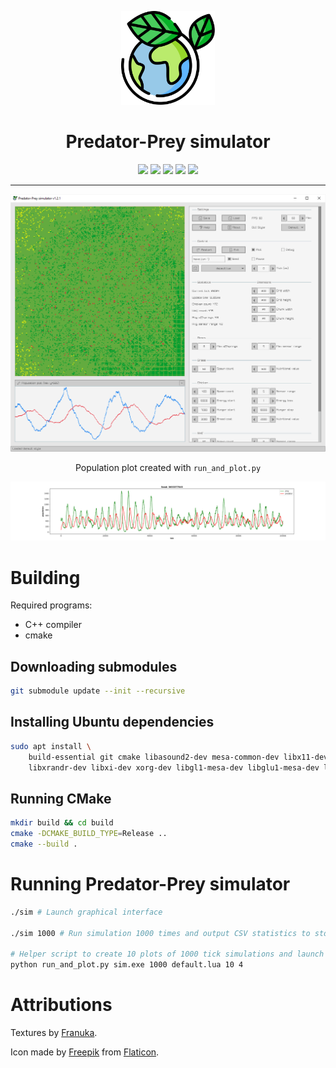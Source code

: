 <p align="center"><a href="https://github.com/piotrek-szczygiel/predator-prey-simulator"><img src="./icon.svg" height="150" alt="Icon"></a></p>
<h1 align="center">Predator-Prey simulator</h1>
<p align="center">
    <a href="https://github.com/piotrek-szczygiel/predator-prey-simulator/actions/workflows/cmake.yml"><img src="https://github.com/piotrek-szczygiel/sim/actions/workflows/cmake.yml/badge.svg"></a>
    <img src="https://img.shields.io/github/v/release/piotrek-szczygiel/predator-prey-simulator?include_prereleases&label=version">
    <img src="https://img.shields.io/github/downloads/piotrek-szczygiel/predator-prey-simulator/total">
    <img src="https://img.shields.io/github/release-date-pre/piotrek-szczygiel/predator-prey-simulator?label=last%20release">
    <img src="https://img.shields.io/github/last-commit/piotrek-szczygiel/predator-prey-simulator">
</p>
<hr>

![screenshot](screen.png)

<p align="center">Population plot created with <code>run_and_plot.py</code></p>

![plot](plot.png)

# Building

Required programs:

- C++ compiler
- cmake

## Downloading submodules

```bash
git submodule update --init --recursive
```

## Installing Ubuntu dependencies

```bash
sudo apt install \
    build-essential git cmake libasound2-dev mesa-common-dev libx11-dev \
    libxrandr-dev libxi-dev xorg-dev libgl1-mesa-dev libglu1-mesa-dev libluajit-5.1-dev
```

## Running CMake
```bash
mkdir build && cd build
cmake -DCMAKE_BUILD_TYPE=Release ..
cmake --build .
```

# Running Predator-Prey simulator
```bash
./sim # Launch graphical interface

./sim 1000 # Run simulation 1000 times and output CSV statistics to stdout

# Helper script to create 10 plots of 1000 tick simulations and launch them as 4 parallel processes
python run_and_plot.py sim.exe 1000 default.lua 10 4
```

# Attributions

Textures by [Franuka](https://franuka.itch.io/).

Icon made by [Freepik](https://www.freepik.com/) from [Flaticon](https://www.flaticon.com/).
